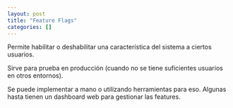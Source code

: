 ```yaml
---
layout: post
title: "Feature Flags"
categories: []
---
```


Permite habilitar o deshabilitar una característica del sistema a <!--more--> ciertos usuarios. 

Sirve para prueba en producción (cuando no se tiene suficientes usuarios en otros entornos).

Se puede implementar a mano o utilizando herramientas para eso. Algunas hasta tienen un dashboard web para gestionar las features.